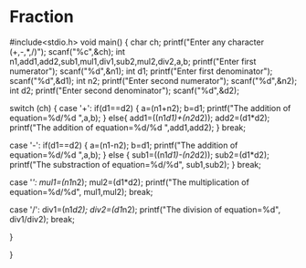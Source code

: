 # Fraction
#include<stdio.h>
void main()
{
char ch;
printf("Enter any character (+,-,*,/)");
scanf("%c",&ch);
int n1,add1,add2,sub1,mul1,div1,sub2,mul2,div2,a,b;
printf("Enter first  numerator");
scanf("%d",&n1);
int d1;
printf("Enter first  denominator");
scanf("%d",&d1);
int n2;
printf("Enter second  numerator");
scanf("%d",&n2);
int d2;
printf("Enter second  denominator");
scanf("%d",&d2);

switch (ch)
{
case '+':
if(d1==d2)
{
a=(n1+n2);
b=d1;
printf("The addition of equation=%d/%d ",a,b);
}
else{
add1=((n1*d1)+(n2*d2));
add2=(d1*d2);
printf("The addition of equation=%d/%d ",add1,add2);
}
break;

case '-':
if(d1==d2)
{
a=(n1-n2);
b=d1;
printf("The addition of equation=%d/%d ",a,b);
}
else
{
sub1=((n1*d1)-(n2*d2));
sub2=(d1*d2);
printf("The substraction of equation=%d/%d", sub1,sub2);
}
break;

case '*':
mul1=(n1*n2);
mul2=(d1*d2);
printf("The multiplication of equation=%d/%d", mul1,mul2);
break;

case '/':
div1=(n1*d2);
div2=(d1*n2);
printf("The division of equation=%d", div1/div2);
break;


}



}
